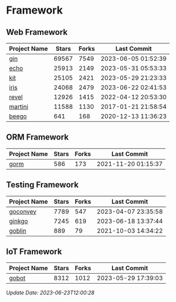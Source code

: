 # Framework

## Web Framework
| Project Name | Stars | Forks | Last Commit |
| ------------ | ----- | ----- | ----------- |
| [gin](https://github.com/gin-gonic/gin) | 69567 | 7549 | 2023-06-05 01:52:39 |
| [echo](https://github.com/labstack/echo) | 25913 | 2149 | 2023-05-31 05:53:33 |
| [kit](https://github.com/go-kit/kit) | 25105 | 2421 | 2023-05-29 21:23:33 |
| [iris](https://github.com/kataras/iris) | 24068 | 2479 | 2023-06-22 02:41:53 |
| [revel](https://github.com/revel/revel) | 12926 | 1415 | 2022-04-12 20:53:30 |
| [martini](https://github.com/go-martini/martini) | 11588 | 1130 | 2017-01-21 21:58:54 |
| [beego](https://github.com/astaxie/beego) | 641 | 168 | 2020-12-13 11:36:23 |

## ORM Framework
| Project Name | Stars | Forks | Last Commit |
| ------------ | ----- | ----- | ----------- |
| [gorm](https://github.com/jinzhu/gorm) | 586 | 173 | 2021-11-20 01:15:37 |

## Testing Framework
| Project Name | Stars | Forks | Last Commit |
| ------------ | ----- | ----- | ----------- |
| [goconvey](https://github.com/smartystreets/goconvey) | 7789 | 547 | 2023-04-07 23:35:58 |
| [ginkgo](https://github.com/onsi/ginkgo) | 7245 | 619 | 2023-06-18 13:37:44 |
| [goblin](https://github.com/franela/goblin) | 889 | 79 | 2021-10-03 14:34:22 |

## IoT Framework
| Project Name | Stars | Forks | Last Commit |
| ------------ | ----- | ----- | ----------- |
| [gobot](https://github.com/hybridgroup/gobot) | 8312 | 1012 | 2023-05-29 17:39:03 |

*Update Date: 2023-06-23T12:00:28*